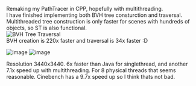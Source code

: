 Remaking my PathTracer in CPP, hopefully with multithreading.  
I have finished implementing both BVH tree consturction and traversal. Multithreaded tree construction is only faster for scenes with hundreds of objects, so ST is also functional.  
![BVH Tree Traversal](https://github.com/user-attachments/assets/e06606b0-830a-4ddc-aae1-cfbb3a9738b1)  
BVH creation is 220x faster and traversal is 34x faster :D

![image](https://github.com/user-attachments/assets/e15b0de0-0cb8-49b8-8123-6940d6880d18) ![image](https://github.com/user-attachments/assets/ffe135d3-11b4-48a5-b6d7-b6b72e6a7684)

Resolution 3440x3440. 6x faster than Java for singlethread, and another 7.1x speed up with multithreading. For 8 physical threads that seems reasonable.
Cinebench has a 9.7x speed up so I think thats not bad.
